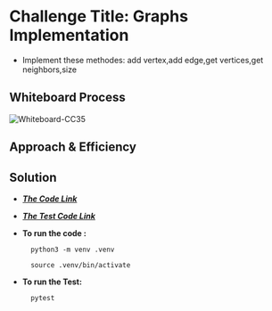 # Challenge Title:  Graphs Implementation

- Implement these methodes: add vertex,add edge,get vertices,get neighbors,size

## Whiteboard Process
![Whiteboard-CC35]()

## Approach & Efficiency


## Solution
- **_[The Code Link](./graph/graph.py)_**

- **_[The Test Code Link](./tests/test_graph.py)_**

- **To run the code :**

        python3 -m venv .venv

        source .venv/bin/activate
    
- **To run the Test:**

        pytest

